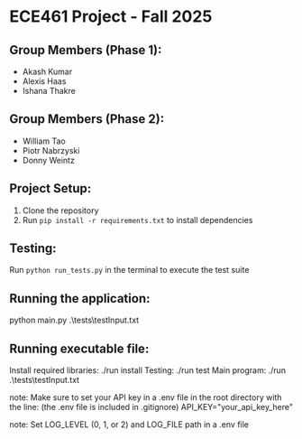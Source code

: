# ECE461 Project - Fall 2025

## Group Members (Phase 1):
- Akash Kumar
- Alexis Haas
- Ishana Thakre

## Group Members (Phase 2):
- William Tao
- Piotr Nabrzyski
- Donny Weintz

## Project Setup:
1. Clone the repository
2. Run `pip install -r requirements.txt` to install dependencies

## Testing:
Run `python run_tests.py` in the terminal to execute the test suite

## Running the application:
python main.py .\tests\testInput.txt

## Running executable file:
Install required libraries: ./run install
Testing: ./run test
Main program: ./run .\tests\testInput.txt

note: Make sure to set your API key in a .env file in the root directory with the line: (the .env file is included in .gitignore)
API_KEY="your_api_key_here"

note: Set LOG_LEVEL (0, 1, or 2) and LOG_FILE path in a .env file
